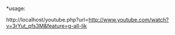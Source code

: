 *usage:

http://localhost/youtube.php?url=http://www.youtube.com/watch?v=3rYut_pfs3M&feature=g-all-lik
